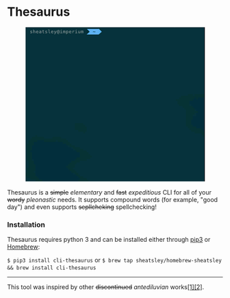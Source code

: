 # Thesaurus

<p align="center">
    <img src="https://github.com/sheatsley/thesaurus/blob/master/demo.gif?raw=true" alt="Thesaurus in action"
</p>

Thesaurus is a ~~simple~~ _elementary_ and ~~fast~~ _expeditious_ CLI for all
of your ~~wordy~~ _pleonastic_ needs. It supports compound words (for example,
"good day") and even supports ~~sepllcheking~~ spellchecking!

### Installation

Thesaurus requires python 3 and can be installed either through
[pip3](https://pip.pypa.io/en/stable/) or [Homebrew](https://brew.sh):

`$ pip3 install cli-thesaurus` or `$ brew tap sheatsley/homebrew-sheatsley && brew install cli-thesaurus`

--- 
This tool was inspired by other ~~discontinued~~ _antediluvian_
works[\[1\]](https://github.com/davidgu/thesaurus-cli)[\[2\]](https://github.com/empireshades/command-line-thesaurus). 
